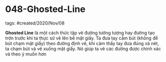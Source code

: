# 048-Ghosted-Line

tags: #created/2020/Nov/08

**Ghosted Line** là một cách thức tập vẽ đường tưởng tượng hay đường tạo trớn trước khi ta thực sữ vẽ  lên bề mặt giấy. Ta đưa tay cầm bút (không để bút chạm mặt giấy) theo đường định vẽ, khi cảm thấy tay đưa đúng và nét, ta chạm bút và vẽ xuống mặt giấy. Nó giúp ta vẽ các đường được chính xác và theo ý muốn hơn